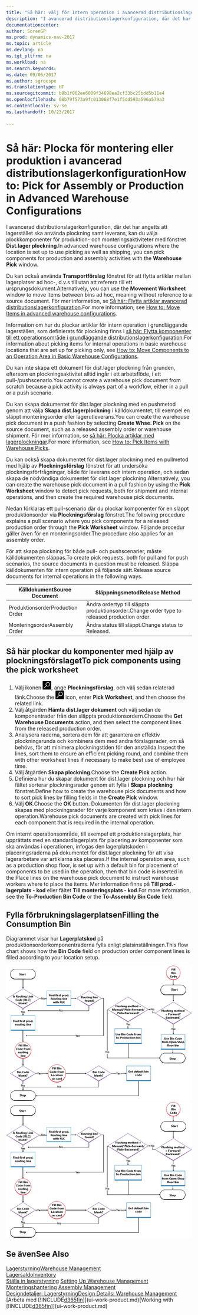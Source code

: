 ```yaml
---
title: "Så här: välj för Intern operation i avancerad distributionslagerkonfiguration"
description: "I avancerad distributionslagerkonfiguration, där det har angetts att lagerstället ska använda plockning samt leverans, kan du välja plockkomponenter för produktion- och monteringsaktiviteter med fönstret **Dist.lager plockning**."
documentationcenter: 
author: SorenGP
ms.prod: dynamics-nav-2017
ms.topic: article
ms.devlang: na
ms.tgt_pltfrm: na
ms.workload: na
ms.search.keywords: 
ms.date: 09/06/2017
ms.author: sgroespe
ms.translationtype: HT
ms.sourcegitcommit: b9b1f062ee6009f34698ea2cf33bc25bdd5b11e4
ms.openlocfilehash: 08b79f573a9fc013068f7e1f5dd593a596a579a3
ms.contentlocale: sv-se
ms.lasthandoff: 10/23/2017

---
```

# <a name="how-to-pick-for-assembly-or-production-in-advanced-warehouse-configurations"></a><span data-ttu-id="54b87-103">Så här: Plocka för montering eller produktion i avancerad distributionslagerkonfiguration</span><span class="sxs-lookup"><span data-stu-id="54b87-103">How to: Pick for Assembly or Production in Advanced Warehouse Configurations</span></span>
<span data-ttu-id="54b87-104">I avancerad distributionslagerkonfiguration, där det har angetts att lagerstället ska använda plockning samt leverans, kan du välja plockkomponenter för produktion- och monteringsaktiviteter med fönstret **Dist.lager plockning**.</span><span class="sxs-lookup"><span data-stu-id="54b87-104">In advanced warehouse configurations where the location is set up to use picking as well as shipping, you can pick components for production and assembly activities with the **Warehouse Pick** window.</span></span>  

<span data-ttu-id="54b87-105">Du kan också använda **Transportförslag** fönstret för att flytta artiklar mellan lagerplatser ad hoc-, d.v.s till utan att referera till ett ursprungsdokument.</span><span class="sxs-lookup"><span data-stu-id="54b87-105">Alternatively, you can use the **Movement Worksheet** window to move items between bins ad hoc, meaning without reference to a source document.</span></span> <span data-ttu-id="54b87-106">För mer information, se [Så här: Flytta artiklar avancerad distributionslagerkonfiguration](warehouse-how-to-move-items-in-advanced-warehousing.md).</span><span class="sxs-lookup"><span data-stu-id="54b87-106">For more information, see [How to: Move Items in advanced warehouse configurations](warehouse-how-to-move-items-in-advanced-warehousing.md).</span></span>  

<span data-ttu-id="54b87-107">Information om hur du plockar artiklar för intern operation i grundläggande lagerställen, som definierats för plockning finns i [så här: Flytta komponenter till ett operationsområde i grundläggande distributionslagerkonfiguration](warehouse-how-to-move-components-to-an-operation-area-in-basic-warehousing.md).</span><span class="sxs-lookup"><span data-stu-id="54b87-107">For information about picking items for internal operations in basic warehouse locations that are set up for picking only, see [How to: Move Components to an Operation Area in Basic Warehouse Configurations](warehouse-how-to-move-components-to-an-operation-area-in-basic-warehousing.md).</span></span>  

<span data-ttu-id="54b87-108">Du kan inte skapa ett dokument för dist.lager plockning från grunden, eftersom en plockningsaktivitet alltid ingår i ett arbetsflöde, i ett pull-/pushscenario.</span><span class="sxs-lookup"><span data-stu-id="54b87-108">You cannot create a warehouse pick document from scratch because a pick activity is always part of a workflow, either in a pull or a push scenario.</span></span>  

<span data-ttu-id="54b87-109">Du kan skapa dokumentet för dist.lager plockning med en pushmetod genom att välja **Skapa dist.lagerplockning** i källdokumentet, till exempel en släppt monteringsorder eller lagerutleverans.</span><span class="sxs-lookup"><span data-stu-id="54b87-109">You can create the warehouse pick document in a push fashion by selecting **Create Whse. Pick** on the source document, such as a released assembly order or warehouse shipment.</span></span> <span data-ttu-id="54b87-110">För mer information, se [så här: Plocka artiklar med lagerplockningar](warehouse-how-to-pick-items-for-warehouse-shipment.md).</span><span class="sxs-lookup"><span data-stu-id="54b87-110">For more information, see [How to: Pick Items with Warehouse Picks](warehouse-how-to-pick-items-for-warehouse-shipment.md).</span></span>  

<span data-ttu-id="54b87-111">Du kan också skapa dokumentet för dist.lager plockning med en pullmetod med hjälp av **Plockningsförslag** fönstret för att undersöka plockningsförfrågningar, både för leverans och intern operation, och sedan skapa de nödvändiga dokumentet för dist.lager plockning.</span><span class="sxs-lookup"><span data-stu-id="54b87-111">Alternatively, you can create the warehouse pick document in a pull fashion by using the **Pick Worksheet** window to detect pick requests, both for shipment and internal operations, and then create the required warehouse pick documents.</span></span>  

<span data-ttu-id="54b87-112">Nedan förklaras ett pull-scenario där du plockar komponenter för en släppt produktionsorder via **Plockningsförslag** fönstret.</span><span class="sxs-lookup"><span data-stu-id="54b87-112">The following procedure explains a pull scenario where you pick components for a released production order through the **Pick Worksheet** window.</span></span> <span data-ttu-id="54b87-113">Följande procedur gäller även för en monteringsorder.</span><span class="sxs-lookup"><span data-stu-id="54b87-113">The procedure also applies for an assembly order.</span></span>  

<span data-ttu-id="54b87-114">För att skapa plockning för både pull- och pushscenarier, måste källdokumenten släppas.</span><span class="sxs-lookup"><span data-stu-id="54b87-114">To create pick requests, both for pull and for push scenarios, the source documents in question must be released.</span></span> <span data-ttu-id="54b87-115">Släppa källdokumenten för intern operation på följande sätt.</span><span class="sxs-lookup"><span data-stu-id="54b87-115">Release source documents for internal operations in the following ways.</span></span>  

|<span data-ttu-id="54b87-116">Källdokument</span><span class="sxs-lookup"><span data-stu-id="54b87-116">Source Document</span></span>|<span data-ttu-id="54b87-117">Släppningsmetod</span><span class="sxs-lookup"><span data-stu-id="54b87-117">Release Method</span></span>|  
|---------------------|--------------------|  
|<span data-ttu-id="54b87-118">Produktionsorder</span><span class="sxs-lookup"><span data-stu-id="54b87-118">Production Order</span></span>|<span data-ttu-id="54b87-119">Ändra ordertyp till släppta produktionsorder.</span><span class="sxs-lookup"><span data-stu-id="54b87-119">Change order type to released production order.</span></span>|  
|<span data-ttu-id="54b87-120">Monteringsorder</span><span class="sxs-lookup"><span data-stu-id="54b87-120">Assembly Order</span></span>|<span data-ttu-id="54b87-121">Ändra status till släppt.</span><span class="sxs-lookup"><span data-stu-id="54b87-121">Change status to Released.</span></span>|  

## <a name="to-pick-components-using-the-pick-worksheet"></a><span data-ttu-id="54b87-122">Så här plockar du komponenter med hjälp av plockningsförslaget</span><span class="sxs-lookup"><span data-stu-id="54b87-122">To pick components using the pick worksheet</span></span>  
1.  <span data-ttu-id="54b87-123">Välj ikonen ![Söka efter sida eller rapport](media/ui-search/search_small.png "ikonen Söka efter sida eller rapport"), ange **Plockningsförslag**, och välj sedan relaterad länk.</span><span class="sxs-lookup"><span data-stu-id="54b87-123">Choose the ![Search for Page or Report](media/ui-search/search_small.png "Search for Page or Report icon") icon, enter **Pick Worksheet**, and then choose the related link.</span></span>  
2.  <span data-ttu-id="54b87-124">Välj åtgärden **Hämta dist.lager dokument** och välj sedan de komponentrader från den släppta produktionsordern.</span><span class="sxs-lookup"><span data-stu-id="54b87-124">Choose the **Get Warehouse Documents** action, and then select the component lines from the released production order.</span></span>  
3.  <span data-ttu-id="54b87-125">Analysera raderna, sortera dem för att garantera en effektiv plockningsrunda och kombinera dem med andra förslagsrader, om så behövs, för att minimera plockningstiden för den anställda.</span><span class="sxs-lookup"><span data-stu-id="54b87-125">Inspect the lines, sort them to ensure an efficient picking round, and combine them with other worksheet lines if necessary to make best use of employee time.</span></span>  
4.  <span data-ttu-id="54b87-126">Välj åtgärden **Skapa plockning**.</span><span class="sxs-lookup"><span data-stu-id="54b87-126">Choose the **Create Pick** action.</span></span>  
5.  <span data-ttu-id="54b87-127">Definiera hur du skapar dokument för dist.lager plockning och hur här fältet sorterar plockningsrader genom att fylla i **Skapa plockning** fönstret.</span><span class="sxs-lookup"><span data-stu-id="54b87-127">Define how to create the warehouse pick documents and how to sort pick lines by filling fields in the **Create Pick** window.</span></span>  
6.  <span data-ttu-id="54b87-128">Välj **OK**.</span><span class="sxs-lookup"><span data-stu-id="54b87-128">Choose the **OK** button.</span></span> <span data-ttu-id="54b87-129">Dokumenten för dist.lager plockning skapas med plockningsrader för varje komponent som krävs i den intern operation.</span><span class="sxs-lookup"><span data-stu-id="54b87-129">Warehouse pick documents are created with pick lines for each component that is required in the internal operation.</span></span>  

<span data-ttu-id="54b87-130">Om internt operationsområde, till exempel ett produktionslagerplats, har upprättats med en standardlagerplats för placering av komponenter som ska användas i operationen, infogas den lagerplatskoden i placeringsraderna på dokumentet för dist.lager plockning för att visa lagerarbetare var artiklarna ska placeras.</span><span class="sxs-lookup"><span data-stu-id="54b87-130">If the internal operation area, such as a production shop floor, is set up with a default bin for placement of components to be used in the operation, then that bin code is inserted in the Place lines on the warehouse pick document to instruct warehouse workers where to place the items.</span></span> <span data-ttu-id="54b87-131">Mer information finns på **Till prod.-lagerplats - kod** eller fältet **Till monteringsplats - kod**.</span><span class="sxs-lookup"><span data-stu-id="54b87-131">For more information, see the **To-Production Bin Code** or the **To-Assembly Bin Code** field.</span></span>

## <a name="filling-the-consumption-bin"></a><span data-ttu-id="54b87-132">Fylla förbrukningslagerplatsen</span><span class="sxs-lookup"><span data-stu-id="54b87-132">Filling the Consumption Bin</span></span>
<span data-ttu-id="54b87-133">Diagrammet visar hur **Lagerplatskod** på produktionsorderkomponentraderna fylls enligt platsinställningen.</span><span class="sxs-lookup"><span data-stu-id="54b87-133">This flow chart shows how the **Bin Code** field on production order component lines is filled according to your location setup.</span></span>

<span data-ttu-id="54b87-134">![Flödesschema för lagerplats](media/binflow.png "BinFlow")</span><span class="sxs-lookup"><span data-stu-id="54b87-134">![Bin flow chart](media/binflow.png "BinFlow")</span></span>  

## <a name="see-also"></a><span data-ttu-id="54b87-135">Se även</span><span class="sxs-lookup"><span data-stu-id="54b87-135">See Also</span></span>
[<span data-ttu-id="54b87-136">Lagerstyrning</span><span class="sxs-lookup"><span data-stu-id="54b87-136">Warehouse Management</span></span>](warehouse-manage-warehouse.md)  
[<span data-ttu-id="54b87-137">Lagersaldo</span><span class="sxs-lookup"><span data-stu-id="54b87-137">Inventory</span></span>](inventory-manage-inventory.md)  
<span data-ttu-id="54b87-138">[Ställa in lagerstyrning](warehouse-setup-warehouse.md)   </span><span class="sxs-lookup"><span data-stu-id="54b87-138">[Setting Up Warehouse Management](warehouse-setup-warehouse.md)   </span></span>  
<span data-ttu-id="54b87-139">[Monteringshantering](assembly-assemble-items.md)  </span><span class="sxs-lookup"><span data-stu-id="54b87-139">[Assembly Management](assembly-assemble-items.md)  </span></span>  
[<span data-ttu-id="54b87-140">Designdetaljer: Lagerstyrning</span><span class="sxs-lookup"><span data-stu-id="54b87-140">Design Details: Warehouse Management</span></span>](design-details-warehouse-management.md)  
<span data-ttu-id="54b87-141">[Arbeta med [!INCLUDE[d365fin](includes/d365fin_md.md)]](ui-work-product.md)</span><span class="sxs-lookup"><span data-stu-id="54b87-141">[Working with [!INCLUDE[d365fin](includes/d365fin_md.md)]](ui-work-product.md)</span></span>

